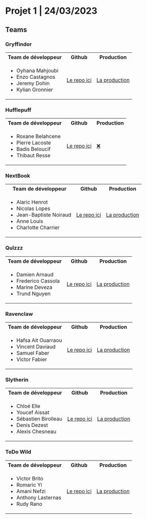 # Projet 1 | 24/03/2023

## Teams

### Gryffindor

<table>
    <tr>
        <th>Team de développeur</th>
        <th>Github</th>
        <th>Production</th>
    </tr>
    <tr>
        <td>
            <ul>
                <li>Oyhana Mahjoubi</li>
                <li>Enzo Castagnos</li>
                <li>Jeremy Dohin</li>
                <li>Kylian Gronnier</li>
            </ul>
        </td>
        <td>
            <a href="https://github.com/Arkantik/WildBook">Le repo ici</a>
        </td>
        <td>
            <a href="https://arkantik.github.io/WildBook">La production</a>
        </td>
    </tr>
</table>

### Hufflepuff

<table>
    <tr>
        <th>Team de développeur</th>
        <th>Github</th>
        <th>Production</th>
    </tr>
    <tr>
        <td>
            <ul>
                <li>Roxane Belahcene</li>
                <li>Pierre Lacoste</li>
                <li>Badis Beloucif</li>
                <li>Thibaut Resse</li>
            </ul>
        </td>
        <td>
            <a href="https://github.com/neolink78/Projet1">Le repo ici</a>
        </td>
        <td>
            <a href="!#">❌</a>
        </td>
    </tr>
</table>

### NextBook

<table>
    <tr>
        <th>Team de développeur</th>
        <th>Github</th>
        <th>Production</th>
    </tr>
    <tr>
        <td>
            <ul>
                <li>Alaric Henrot</li>
                <li>Nicolas Lopes</li>
                <li>Jean-Baptiste Noiraud</li>
                <li>Anne Louis</li>
                <li>Charlotte Charrier</li>
            </ul>
        </td>
        <td>
            <a href="https://github.com/WildCodeSchool/2023-02-JS-RemoteFR-DeVMX-P1-G3">Le repo ici</a>
        </td>
        <td>
            <a href="https://wildcodeschool.github.io/2023-02-JS-RemoteFR-DeVMX-P1-G3">La production</a>
        </td>
    </tr>
</table>

### Quîzzz

<table>
    <tr>
        <th>Team de développeur</th>
        <th>Github</th>
        <th>Production</th>
    </tr>
    <tr>
        <td>
            <ul>
                <li>Damien Arnaud</li>
                <li>Frederico Cassola</li>
                <li>Marine Deveza</li>
                <li>Trund Nguyen</li>
            </ul>
        </td>
        <td>
            <a href="https://github.com/WildCodeSchool/2023-02-JS-RemoteFR-DeVMX-P1-G1">Le repo ici</a>
        </td>
        <td>
            <a href="https://wildcodeschool.github.io/2023-02-JS-RemoteFR-DeVMX-P1-G1">La production</a>
        </td>
    </tr>
</table>


### Ravenclaw

<table>
    <tr>
        <th>Team de développeur</th>
        <th>Github</th>
        <th>Production</th>
    </tr>
    <tr>
        <td>
            <ul>
                <li>Hafsa Ait Ouarraou</li>
                <li>Vincent Daviaud</li>
                <li>Samuel Faber</li>
                <li>Victor Fabier</li>
            </ul>
        </td>
        <td>
            <a href="https://github.com/Vinchd/Projet1_Ravenclaw">Le repo ici</a>
        </td>
        <td>
            <a href="https://vinchd.github.io/Projet1_Ravenclaw/">La production</a>
        </td>
    </tr>
</table>

### Slytherin

<table>
    <tr>
        <th>Team de développeur</th>
        <th>Github</th>
        <th>Production</th>
    </tr>
    <tr>
        <td>
            <ul>
                <li>Chloé Elle</li>
                <li>Youcef Aissat</li>
                <li>Sébastien Birolleau</li>
                <li>Denis Dezest</li>
                <li>Alexis Chesneau</li>
            </ul>
        </td>
        <td>
            <a href="https://github.com/SbirLobo/projetPortfolio">Le repo ici</a>
        </td>
        <td>
            <a href="https://ddz6ii.github.io/project-portfolio">La production</a>
        </td>
    </tr>
</table>

### ToDo Wild

<table>
    <tr>
        <th>Team de développeur</th>
        <th>Github</th>
        <th>Production</th>
    </tr>
    <tr>
        <td>
            <ul>
                <li>Victor Brito</li>
                <li>Romaric Yi</li>
                <li>Amani Nefzi</li>
                <li>Anthony Lasternas</li>
                <li>Rudy Rano</li>
            </ul>
        </td>
        <td>
            <a href="https://github.com/WildCodeSchool/2023-02-JS-RemoteFR-DeVMX-P1-G2">Le repo ici</a>
        </td>
        <td>
            <a href="https://wildcodeschool.github.io/2023-02-JS-RemoteFR-DeVMX-P1-G2">La production</a>
        </td>
    </tr>
</table>